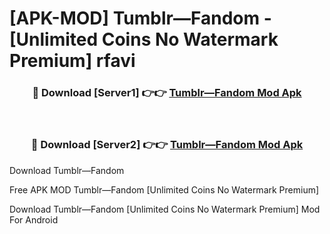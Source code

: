 # [APK-MOD] Tumblr—Fandom - [Unlimited Coins No Watermark Premium] rfavi



<div align="center">
<h3>🔴 Download [Server1] 👉👉 <a href="https://momento.my/?title=Tumblr—Fandom">Tumblr—Fandom Mod Apk</a></h3><br>

<h3>🔴 Download [Server2] 👉👉 <a href="https://momento.my/?title=Tumblr—Fandom">Tumblr—Fandom Mod Apk</a></h3>
</div>



Download Tumblr—Fandom 

Free APK MOD Tumblr—Fandom [Unlimited Coins No Watermark Premium]

Download Tumblr—Fandom [Unlimited Coins No Watermark Premium] Mod For Android

